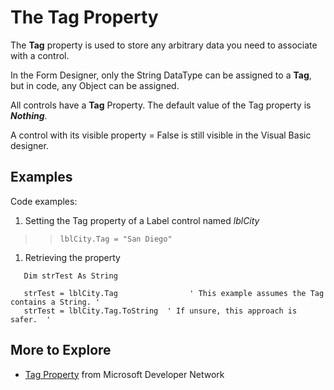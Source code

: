 # The Tag Property #

The **Tag** property is used to store any arbitrary data you need to associate with a control.

In the Form Designer, only the String DataType can be assigned to a **Tag**,
but in code, any Object can be assigned.

All controls have a **Tag** Property.  The default value of the Tag property is _**Nothing**_.

A control with its visible property = False is still visible in the Visual Basic designer.

## Examples ##

Code examples:
  1. Setting the Tag property of a Label control named _lblCity_
> > `lblCity.Tag = "San Diego"`
  1. Retrieving the property
```
   Dim strTest As String
   
   strTest = lblCity.Tag                ' This example assumes the Tag contains a String. '
   strTest = lblCity.Tag.ToString  ' If unsure, this approach is safer.  '
```

## More to Explore ##
  * [Tag Property](https://msdn.microsoft.com/en-us/library/system.windows.forms.control.tag(v=vs.110).aspx) from Microsoft Developer Network